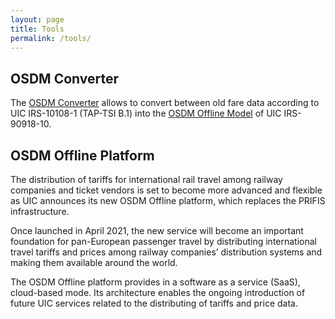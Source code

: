 ```yaml
---
layout: page
title: Tools
permalink: /tools/
---
```


## OSDM Converter

The [OSDM Converter](https://unioninternationalcheminsdefer.github.io/OSDM-Converter/) allows to convert between old fare data according to UIC IRS-10108-1 (TAP-TSI B.1) into the [OSDM Offline Model](https://unioninternationalcheminsdefer.github.io/OSDM/spec/common-data-structures/) of UIC IRS-90918-10.

## OSDM Offline Platform

The distribution of tariffs for international rail travel among railway companies and ticket vendors is set to become more advanced and flexible as UIC announces its new OSDM Offline platform, which replaces the PRIFIS infrastructure.

Once launched in April 2021, the new service will become an important foundation for pan-European passenger travel by distributing international travel tariffs and prices among railway companies’ distribution systems and making them available around the world.

The OSDM Offline platform provides in a software as a service (SaaS), cloud-based mode. Its architecture enables the ongoing introduction of future UIC services related to the distributing of tariffs and price data.
